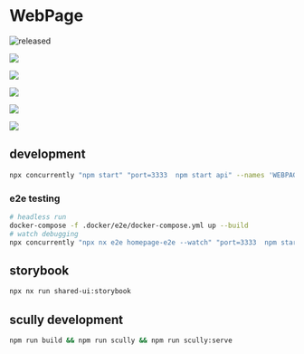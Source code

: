 # WebPage

![released](https://github.com/MSakamaki/scully-homepage/workflows/Deploy%20to%20Firebase%20Hosting%20on%20merge/badge.svg)

[![](https://img.shields.io/badge/AccessTo-BLOG-blue)](https://wot.mihirogi.org/)

[![](https://img.shields.io/badge/AccessTo-LightHouseServer-blue)](https://still-island-43535.herokuapp.com/app/projects/scully-homepage/dashboard)

[![](https://img.shields.io/badge/AccessTo-SearchConsole-blue)](https://search.google.com/search-console?resource_id=sc-domain%3Awot.mihirogi.org&hl=ja)

[![](https://img.shields.io/badge/AccessTo-Firebase-FFCA28)](https://console.firebase.google.com/u/0/project/scully-homepage-5df8c/overview)

[![](https://img.shields.io/badge/AccessTo-GitHub-4078c0)](https://github.com/MSakamaki/scully-homepage)

## development

```sh
npx concurrently "npm start" "port=3333  npm start api" --names 'WEBPAGE,API'
```

### e2e testing

```sh
# headless run
docker-compose -f .docker/e2e/docker-compose.yml up --build
# watch debugging
npx concurrently "npx nx e2e homepage-e2e --watch" "port=3333  npm start api" --names 'E2E,API'
```

## storybook

```sh
npx nx run shared-ui:storybook
```

## scully development

```sh
npm run build && npm run scully && npm run scully:serve
```
